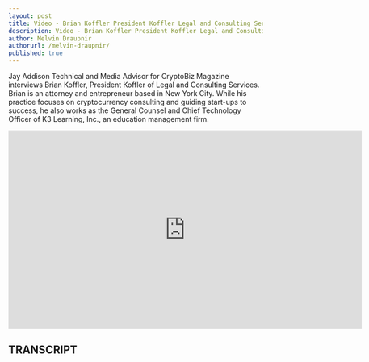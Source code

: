 ```yaml
---
layout: post
title: Video - Brian Koffler President Koffler Legal and Consulting Services
description: Video - Brian Koffler President Koffler Legal and Consulting Services
author: Melvin Draupnir
authorurl: /melvin-draupnir/
published: true
---
```


<p>Jay Addison Technical and Media Advisor for CryptoBiz Magazine interviews Brian Koffler, President Koffler of Legal and Consulting Services. Brian is an attorney and entrepreneur based in New York City. While his practice focuses on cryptocurrency consulting and guiding start-ups to success, he also works as the General Counsel and Chief Technology Officer of K3 Learning, Inc., an education management firm.</p>

<center><iframe width="700" height="394" src="https://www.youtube.com/embed/87gsLbPM-cI" frameborder="0" allowfullscreen></iframe></center>

<h2>TRANSCRIPT</h2>
